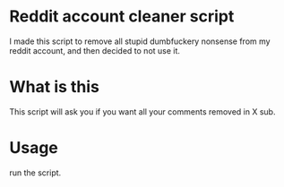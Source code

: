 # Reddit account cleaner script

I made this script to remove all stupid dumbfuckery nonsense from my reddit account, and then decided to not use it.

# What is this

This script will ask you if you want all your comments removed in X sub.

# Usage

run the script.
